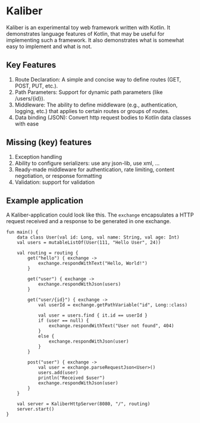 # Kaliber

Kaliber is an experimental toy web framework written with Kotlin. 
It demonstrates language features of Kotlin, that may be useful for implementing such a framework.
It also demonstrates what is somewhat easy to implement and what is not.


## Key Features

1. Route Declaration: A simple and concise way to define routes (GET, POST, PUT, etc.).
2. Path Parameters: Support for dynamic path parameters (like /users/{id}).
3. Middleware: The ability to define middleware (e.g., authentication, logging, etc.) that applies to certain routes or groups of routes.
4. Data binding (JSON): Convert http request bodies to Kotlin data classes with ease  

## Missing (key) features

1. Exception handling
2. Ability to configure serializers: use any json-lib, use xml, ...
3. Ready-made middleware for authentication, rate limiting, content negotiation, or response formatting
4. Validation: support for validation

## Example application

A Kaliber-application could look like this. 
The `exchange`  encapsulates a HTTP request received and a response to be generated in one exchange. 

```
fun main() {
    data class User(val id: Long, val name: String, val age: Int)
    val users = mutableListOf(User(111, "Hello User", 24))

    val routing = routing {
        get("hello") { exchange ->
            exchange.respondWithText("Hello, World!")
        }

        get("user") { exchange ->
            exchange.respondWithJson(users)
        }

        get("user/{id}") { exchange ->
            val userId = exchange.getPathVariable("id", Long::class)

            val user = users.find { it.id == userId }
            if (user == null) {
                exchange.respondWithText("User not found", 404)
            }
            else {
                exchange.respondWithJson(user)
            }
        }

        post("user") { exchange ->
            val user = exchange.parseRequestJson<User>()
            users.add(user)
            println("Received $user")
            exchange.respondWithJson(user)
        }
    }

    val server = KaliberHttpServer(8080, "/", routing)
    server.start()
}
```
